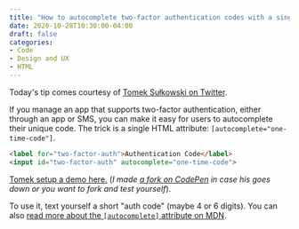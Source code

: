 ```yaml
---
title: "How to autocomplete two-factor authentication codes with a single HTML attribute"
date: 2020-10-28T10:30:00-04:00
draft: false
categories:
- Code
- Design and UX
- HTML
---
```


Today's tip comes courtesy of [Tomek Sułkowski on Twitter](https://twitter.com/sulco/status/1320700982943223808).

If you manage an app that supports two-factor authentication, either through an app or SMS, you can make it easy for users to autocomplete their unique code. The trick is a single HTML attribute: `[autocomplete="one-time-code"]`.

```html
<label for="two-factor-auth">Authentication Code</label>
<input id="two-factor-auth" autocomplete="one-time-code">
```

[Tomek setup a demo here.](https://stackblitz.com/edit/one-time-code?file=index.html) (*I made [a fork on CodePen](https://codepen.io/cferdinandi/pen/RwRxzQd) in case his goes down or you want to fork and test yourself*).

To use it, text yourself a short "auth code" (maybe 4 or 6 digits). You can also [read more about the `[autocomplete]` attribute on MDN](https://developer.mozilla.org/en-US/docs/Web/HTML/Attributes/autocomplete#Values).